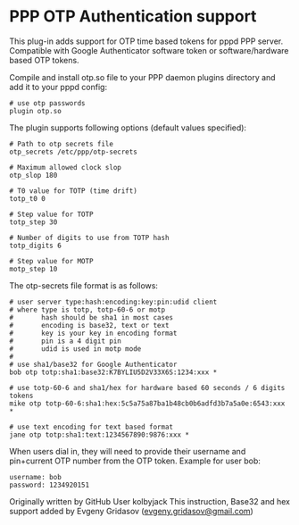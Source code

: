 PPP OTP Authentication support
=================================

This plug-in adds support for OTP time based tokens for pppd PPP server.
Compatible with Google Authenticator software token or software/hardware based OTP tokens.

Compile and install otp.so file to your PPP daemon plugins directory and add it to your pppd config:

    # use otp passwords
    plugin otp.so

The plugin supports following options (default values specified):

    # Path to otp secrets file
    otp_secrets /etc/ppp/otp-secrets
    
    # Maximum allowed clock slop
    otp_slop 180
    
    # T0 value for TOTP (time drift)
    totp_t0 0
    
    # Step value for TOTP
    totp_step 30
    
    # Number of digits to use from TOTP hash
    totp_digits 6
    
    # Step value for MOTP 
    motp_step 10

The otp-secrets file format is as follows:

    # user server type:hash:encoding:key:pin:udid client
    # where type is totp, totp-60-6 or motp
    #       hash should be sha1 in most cases
    #       encoding is base32, text or text
    #       key is your key in encoding format
    #       pin is a 4 digit pin
    #       udid is used in motp mode
    #
    # use sha1/base32 for Google Authenticator
    bob otp totp:sha1:base32:K7BYLIU5D2V33X6S:1234:xxx *

    # use totp-60-6 and sha1/hex for hardware based 60 seconds / 6 digits tokens
    mike otp totp-60-6:sha1:hex:5c5a75a87ba1b48cb0b6adfd3b7a5a0e:6543:xxx *
    
    # use text encoding for text based format
    jane otp totp:sha1:text:1234567890:9876:xxx *
    
When users dial in, they will need to provide their username and pin+current OTP number from the OTP token. Example for user bob:

    username: bob
    password: 1234920151

Originally written by GitHub User kolbyjack
This instruction, Base32 and hex support added by Evgeny Gridasov (evgeny.gridasov@gmail.com) 

